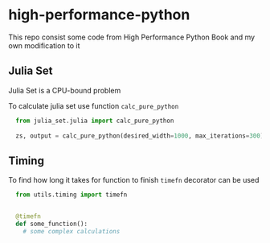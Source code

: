 # high-performance-python
This repo consist some code from High Performance Python Book and my own modification to it


## Julia Set

Julia Set is a CPU-bound problem

To calculate julia set use function ```calc_pure_python```

```python
  from julia_set.julia import calc_pure_python
  
  zs, output = calc_pure_python(desired_width=1000, max_iterations=300)
```

## Timing

To find how long it takes for function to finish ```timefn``` decorator can be used

```python
  from utils.timing import timefn


  @timefn
  def some_function():
    # some complex calculations

```
